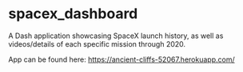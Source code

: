 # spacex_dashboard

A Dash application showcasing SpaceX launch history, as well as videos/details of each specific mission through 2020. 

App can be found here: https://ancient-cliffs-52067.herokuapp.com/
